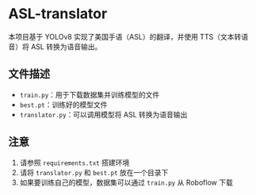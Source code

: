 # ASL-translator

本项目基于 YOLOv8 实现了美国手语（ASL）的翻译，并使用 TTS（文本转语音）将 ASL 转换为语音输出。

## 文件描述

- `train.py`：用于下载数据集并训练模型的文件
- `best.pt`：训练好的模型文件
- `translator.py`：可以调用模型将 ASL 转换为语音输出

## 注意

1. 请参照 `requirements.txt` 搭建环境
2. 请将 `translator.py` 和 `best.pt` 放在一个目录下
3. 如果要训练自己的模型，数据集可以通过 `train.py` 从 Roboflow 下载
